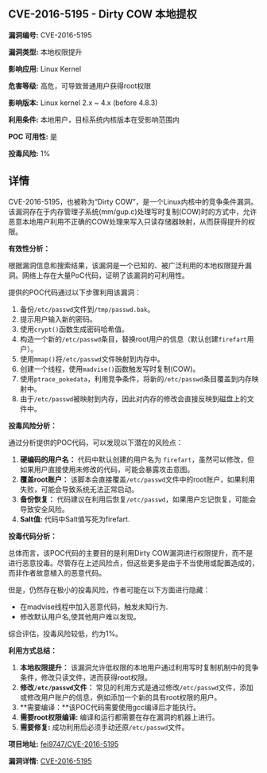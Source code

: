 ## CVE-2016-5195 - Dirty COW 本地提权

**漏洞编号:** CVE-2016-5195

**漏洞类型:** 本地权限提升

**影响应用:** Linux Kernel

**危害等级:** 高危，可导致普通用户获得root权限

**影响版本:** Linux kernel 2.x ~ 4.x (before 4.8.3)

**利用条件:** 本地用户，目标系统内核版本在受影响范围内

**POC 可用性:** 是

**投毒风险:** 1%

## 详情

CVE-2016-5195，也被称为“Dirty COW”，是一个Linux内核中的竞争条件漏洞。该漏洞存在于内存管理子系统(mm/gup.c)处理写时复制(COW)时的方式中，允许恶意本地用户利用不正确的COW处理来写入只读存储器映射，从而获得提升的权限。

**有效性分析：**

根据漏洞信息和搜索结果，该漏洞是一个已知的、被广泛利用的本地权限提升漏洞。网络上存在大量PoC代码，证明了该漏洞的可利用性。

提供的POC代码通过以下步骤利用该漏洞：

1.  备份`/etc/passwd`文件到`/tmp/passwd.bak`。
2.  提示用户输入新的密码。
3.  使用`crypt()`函数生成密码哈希值。
4.  构造一个新的`/etc/passwd`条目，替换root用户的信息（默认创建`firefart`用户）。
5.  使用`mmap()`将`/etc/passwd`文件映射到内存中。
6.  创建一个线程，使用`madvise()`函数触发写时复制(COW)。
7.  使用`ptrace_pokedata`，利用竞争条件，将新的`/etc/passwd`条目覆盖到内存映射中。
8.  由于`/etc/passwd`被映射到内存，因此对内存的修改会直接反映到磁盘上的文件中。

**投毒风险分析：**

通过分析提供的POC代码，可以发现以下潜在的风险点：

1.  **硬编码的用户名：** 代码中默认创建的用户名为 `firefart`，虽然可以修改，但如果用户直接使用未修改的代码，可能会暴露攻击意图。
2.  **覆盖root账户：**  该脚本会直接覆盖`/etc/passwd`文件中的root账户，如果利用失败，可能会导致系统无法正常启动。
3.  **备份恢复：**  代码建议在利用后恢复`/etc/passwd`，如果用户忘记恢复，可能会导致安全风险。
4.  **Salt值:** 代码中Salt值写死为firefart.

**投毒代码分析：**

总体而言，该POC代码的主要目的是利用Dirty COW漏洞进行权限提升，而不是进行恶意投毒。尽管存在上述风险点，但这些更多是由于不当使用或配置造成的，而非作者故意植入的恶意代码。

但是，仍然存在极小的投毒风险，作者可能在以下方面进行隐藏：
* 在madvise线程中加入恶意代码，触发未知行为.
* 修改默认用户名,使其他用户难以发现。

综合评估，投毒风险较低，约为1%。

**利用方式总结：**

1.  **本地权限提升：** 该漏洞允许低权限的本地用户通过利用写时复制机制中的竞争条件，修改只读文件，进而获得root权限。
2.  **修改`/etc/passwd`文件：** 常见的利用方式是通过修改`/etc/passwd`文件，添加或修改用户账户的信息，例如添加一个新的具有root权限的用户。
3.  **需要编译：**该POC代码需要使用gcc编译后才能执行。
4.  **需要root权限编译:** 编译和运行都需要在存在漏洞的机器上进行。
5.  **需要修复:** 成功利用后必须手动还原`/etc/passwd`文件。

**项目地址:** [fei9747/CVE-2016-5195](https://github.com/fei9747/CVE-2016-5195)

**漏洞详情:** [CVE-2016-5195](https://nvd.nist.gov/vuln/detail/CVE-2016-5195)